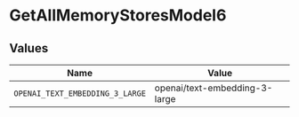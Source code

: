 # GetAllMemoryStoresModel6


## Values

| Name                            | Value                           |
| ------------------------------- | ------------------------------- |
| `OPENAI_TEXT_EMBEDDING_3_LARGE` | openai/text-embedding-3-large   |